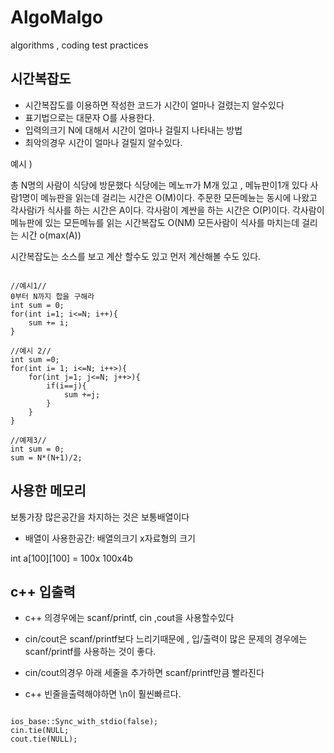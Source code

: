 # AlgoMalgo
algorithms , coding test practices

## 시간복잡도 

* 시간복잡도를 이용하면 작성한 코드가 시간이 얼마나 걸렸는지 알수있다
* 표기법으로는 대문자 O를 사용한다.
* 입력의크기 N에 대해서 시간이 얼마나 걸릴지 나타내는 방법
* 최악의경우 시간이 얼마나 걸릴지 알수있다.


예시 )

총 N명의 사람이 식당에 방문했다 식당에는 메노ㅠ가 M개 있고 , 메뉴판이1개 있다 사람1명이 메뉴판을 읽는데 걸리는 시간은 O(M)이다.
주문한 모든메뉸는 동시에 나왔고 각사람i가 식사를 하는 시간은 A이다. 각사람이 계싼을 하는 시간은 O(P)이다. 각사람이 메뉴판에 있는 모든메뉴를 읽는 시간복잡도 O(NM) 모든사람이 식사를 마치는데 걸리는 시간  o(max(A))

시간복잡도는 소스를 보고 계산 할수도 있고 먼저 계산해볼 수도 있다. 



<pre><code>
//예시1//
0부터 N까지 합을 구해라
int sum = 0;
for(int i=1; i<=N; i++){
    sum += i;
}

//예시 2//
int sum =0;
for(int i= 1; i<=N; i++>){
    for(int j=1; j<=N; j++>){
        if(i==j){
            sum +=j;
        }
    }
}

//예제3//
int sum = 0;
sum = N*(N+1)/2;
</code></pre>

## 사용한 메모리
보통가장 많은공간을 차지하는 것은 보통배열이다

- 배열이 사용한공간: 배열의크기 x자료형의 크기

int a[100][100]  = 100x 100x4b 

## c++ 입출력
* c++ 의경우에는 scanf/printf, cin ,cout을 사용할수있다

* cin/cout은 scanf/printf보다 느리기때문에 , 입/출력이 많은 문제의 경우에는 scanf/printf를 사용하는 것이 좋다.
* cin/cout의경우 아래 세줄을 추가하면 scanf/printf만큼 빨라진다
* c++ 빈줄을출력해야하면 \n이 훨씬빠르다.
<pre><code>
ios_base::Sync_with_stdio(false);
cin.tie(NULL;
cout.tie(NULL);
</code></pre>
